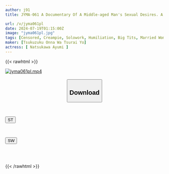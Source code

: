 ```yaml
---
author: j91
title: JYMA-061 A Documentary Of A Middle-aged Man's Sexual Desires. A Sweaty Sex Session Between An Obedient Wife With A Carnal Body And An Old Man. A Beautiful Wife Who Has Her Ripe Body Played With As She Pleases, Ayumi Natsukawa

url: /v/jyma061pl
date: 2024-07-19T01:15:00Z
image: "jyma061pl.jpg"
tags: [Censored, Creampie, Solowork, Humiliation, Big Tits, Married Woman, Documentary	]
maker: [Tsukuzuku Onna Wa Tsurai Yo]
actress: [ Natsukawa Ayumi ]
---
```



{{< rawhtml >}}

<div class="video" data-videoid="1jydBAWG22CeR30">
    <a href="javascript:;">
        <img src="/v/jyma061pl/jyma061pl.jpg" width="WIDTH" height="HEIGHT" alt="jyma061pl.mp4" loading="lazy">
    </a>
</div>

<script type="text/javascript" src="https://j91.asia/asset/on-demand-st.js"></script>

<br>
  <link rel="stylesheet" href="https://j91.asia/asset/bs5.css">
  
  <center>
  <button class="btn btn-primary" type="button" data-bs-toggle="collapse" data-bs-target=".multi-collapse" aria-expanded="false" aria-controls="multiCollapseExample1 multiCollapseExample2"><h2>Download</h2></button></center>
</p>
<div class="row">
  <div class="col">
    <div class="collapse multi-collapse" id="multiCollapseExample1">
      <div class="card card-body">
	      	      <br>
<div class="buttons">  
<p><a href="/v/jyma061pl/st.html" target="_blank"><button class="btn-hover color-3"><i class="fa fa-download"></i> ST</button></a></p></div>
    </div>
  </div>
</div>
  <div class="col">
    <div class="collapse multi-collapse" id="multiCollapseExample2">
      <div class="card card-body">
	      <br>
<div class="buttons">
<p><a href="/v/jyma061pl/sw.html" target="_blank"><button class="btn-hover color-2"><i class="fa fa-download"></i> SW</button></a></p></div>
<br><br>
      </div>
    </div>
  </div>
</div>

{{< /rawhtml >}}